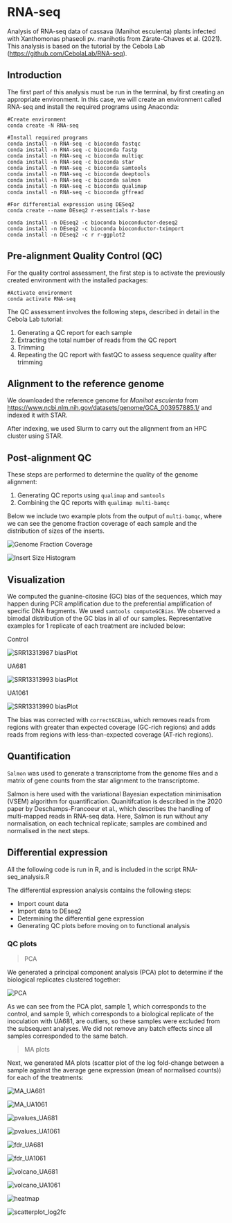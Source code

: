 # RNA-seq
Analysis of RNA-seq data of cassava (Manihot esculenta) plants infected with Xanthomonas phaseoli pv. manihotis from Zárate-Chaves et al. (2021).
This analysis is based on the tutorial by the Cebola Lab (https://github.com/CebolaLab/RNA-seq).

## Introduction

The first part of this analysis must be run in the terminal, by first creating an appropriate environment. In this case, we will create an environment called RNA-seq and install the required programs using Anaconda:

```
#Create environment
conda create -N RNA-seq

#Install required programs
conda install -n RNA-seq -c bioconda fastqc
conda install -n RNA-seq -c bioconda fastp
conda install -n RNA-seq -c bioconda multiqc
conda install -n RNA-seq -c bioconda star
conda install -n RNA-seq -c bioconda samtools
conda install -n RNA-seq -c bioconda deeptools
conda install -n RNA-seq -c bioconda salmon
conda install -n RNA-seq -c bioconda qualimap
conda install -n RNA-seq -c bioconda gffread

#For differential expression using DESeq2
conda create --name DEseq2 r-essentials r-base

conda install -n DEseq2 -c bioconda bioconductor-deseq2
conda install -n DEseq2 -c bioconda bioconductor-tximport 
conda install -n DEseq2 -c r r-ggplot2 
```

## Pre-alignment Quality Control (QC)

For the quality control assessment, the first step is to activate the previously created environment with the installed packages:

```
#Activate environment
conda activate RNA-seq
```

The QC assessment involves the following steps, described in detail in the Cebola Lab tutorial:

1. Generating a QC report for each sample
2.  Extracting the total number of reads from the QC report
3.  Trimming
4.  Repeating the QC report with fastQC to assess sequence quality after trimming

## Alignment to the reference genome

We downloaded the reference genome for *Manihot esculenta* from https://www.ncbi.nlm.nih.gov/datasets/genome/GCA_003957885.1/ and indexed it with STAR.

After indexing, we used Slurm to carry out the alignment from an HPC cluster using STAR. 

## Post-alignment QC

These steps are performed to determine the quality of the genome alignment:

1. Generating QC reports using ```qualimap``` and ```samtools```
2. Combining the QC reports with ```qualimap multi-bamqc```

Below we include two example plots from the output of ```multi-bamqc```, where we can see the genome fraction coverage of each sample and the distribution of sizes of the inserts.

![Genome Fraction Coverage](https://github.com/user-attachments/assets/4f5d8457-3527-4b1a-bf4f-bc613ae5fcdd)

![Insert Size Histogram](https://github.com/user-attachments/assets/a15d8fe3-b7a7-40fa-9cec-83adf0d13572)

## Visualization 

We computed the guanine-citosine (GC) bias of the sequences, which may happen during PCR amplification due to the preferential amplification of specific DNA fragments. We used ```samtools computeGCBias```. We observed a bimodal distribution of the GC bias in all of our samples. Representative examples for 1 replicate of each treatment are included below:

Control

![SRR13313987 biasPlot](https://github.com/user-attachments/assets/851f67de-4733-4109-957e-24003bce5bc8)

UA681

![SRR13313993 biasPlot](https://github.com/user-attachments/assets/04aad013-3540-4b65-8083-f45b8e329867)

UA1061

![SRR13313990 biasPlot](https://github.com/user-attachments/assets/47cfec77-48c1-45e8-8e84-05ee68f221b2)

The bias was corrected with ```correctGCBias```, which removes reads from regions with greater than expected coverage (GC-rich regions) and adds reads from regions with less-than-expected coverage (AT-rich regions).

## Quantification

```Salmon``` was used to generate a transcriptome from the genome files and a matrix of gene counts from the star alignment to the transcriptome. 

Salmon is here used with the variational Bayesian expectation minimisation (VSEM) algorithm for quantification. Quanitifcation is described in the 2020 paper by Deschamps-Francoeur et al., which describes the handling of multi-mapped reads in RNA-seq data. Here, Salmon is run without any normalisation, on each technical replicate; samples are combined and normalised in the next steps.

## Differential expression

All the following code is run in R, and is included in the script RNA-seq_analysis.R

The differential expression analysis contains the following steps:

* Import count data
* Import data to DEseq2
* Determining the differential gene expression
* Generating QC plots before moving on to functional analysis

### QC plots

> PCA
 
We generated a principal component analysis (PCA) plot to determine if the biological replicates clustered together:

![PCA](https://github.com/user-attachments/assets/6fc0c530-924b-452c-a8d7-0a040d751789)

As we can see from the PCA plot, sample 1, which corresponds to the control, and sample 9, which corresponds to a biological replicate of the inoculation with UA681, are outliers, so these samples were excluded from the subsequent analyses. We did not remove any batch effects since all samples corresponded to the same batch.

> MA plots

Next, we generated MA plots (scatter plot of the log fold-change between a sample against the average gene expression (mean of normalised counts)) for each of the treatments:

![MA_UA681](https://github.com/user-attachments/assets/6c6048ab-e56c-4ff3-9067-c508047e6c5a)

![MA_UA1061](https://github.com/user-attachments/assets/6d02606f-6ebb-402a-ac0f-d5b327f34392)

![pvalues_UA681](https://github.com/user-attachments/assets/b500d1e7-e995-4ea5-adf2-dd487c545485)

![pvalues_UA1061](https://github.com/user-attachments/assets/93df7ad9-81ff-48c5-afff-779f3929586f)

![fdr_UA681](https://github.com/user-attachments/assets/a5b634f8-1eb4-42d3-ba38-f5a9f3b4751f)

![fdr_UA1061](https://github.com/user-attachments/assets/f6e5f2dd-a74b-47d2-afaf-e4780f590650)

![volcano_UA681](https://github.com/user-attachments/assets/f820e47e-f84e-495b-bff1-342f5ced2fbd)

![volcano_UA1061](https://github.com/user-attachments/assets/535a7bcd-f2fa-48f0-8a48-d674649698c4)

![heatmap](https://github.com/user-attachments/assets/01985909-169f-4d30-aa20-e427dd69bbce)

![scatterplot_log2fc](https://github.com/user-attachments/assets/d86916d2-8053-47bd-848b-023d35964ce0)
